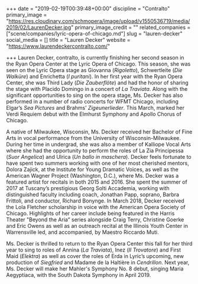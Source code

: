 +++
date = "2019-02-19T00:39:48+00:00"
discipline = "Contralto"
primary_image = "https://res.cloudinary.com/schmopera/image/upload/v1550536719/media/2019/02/LaurenDecker.jpg"
primary_image_credit = ""
related_companies = ["scene/companies/lyric-opera-of-chicago.md"]
slug = "lauren-decker"
social_media = []
title = "Lauren Decker"
website = "https://www.laurendeckercontralto.com/"

+++
Lauren Decker, contralto, is currently finishing her second season in the Ryan Opera Center at the Lyric Opera of Chicago. This season, she was seen on the Lyric Opera stage as Giovanna (_Rigoletto_), Schwertleite (_Die Walküre_) and Enrichetta (_I puritani_). In her first year with the Ryan Opera Center, she was Third Lady (_Die Zauberflöte_) and had the honor of sharing the stage with Placido Domingo in a concert of _La Traviata_. Along with the significant opportunities to sing on the opera stage, Ms. Decker has also performed in a number of radio concerts for WFMT Chicago, including Elgar’s _Sea Pictures_ and Brahms’ _Zigeunerlieder_. This March, marked her Verdi Requiem debut with the Elmhurst Symphony and Apollo Chorus of Chicago.  
  
A native of Milwaukee, Wisconsin, Ms. Decker received her Bachelor of Fine Arts in vocal performance from the University of Wisconsin-Milwaukee. During her time in undergrad, she was also a member of Kalliope Vocal Arts where she had the opportunity to perform the roles of La Zia Principessa (_Suor Angelica_) and Ulrica (_Un ballo in maschera_). Decker feels fortunate to have spent two summers working with one of her most cherished mentors, Dolora Zajick, at the Institute for Young Dramatic Voices, as well as the American Wagner Project (Washington, D.C.), where Ms. Decker was a featured artist for recitals in both 2015 and 2016. She spent the summer of 2017 at Tuscany’s prestigious Georg Solti Accademia, working with distinguished faculty including coach, Jonathan Papp, soprano, Barbra Frittoli, and conductor, Richard Bonynge. In March 2018, Decker received the Lola Fletcher scholarship in voice with the American Opera Society of Chicago. Highlights of her career include being featured in the Harris Theater "Beyond the Aria” series alongside Craig Terry, Christine Goerke and Eric Owens as well as an outreach recital at the Illinois Youth Center in Warrensville led, and accompanied, by Maestro Riccardo Muti.  
  
Ms. Decker is thrilled to return to the Ryan Opera Center this fall for her third year to sing to roles of Annina (_La Traviata_), Inez (_Il Trovatore_) and First Maid (_Elektra_) as well as cover the roles of Erda in Lyric’s upcoming, new production of _Siegfried_ and Madame de la Haltière in _Cendrillon_. Next year, Ms. Decker will make her Mahler's Symphony No. 8 debut, singing Maria Aegyptiaca, with the South Dakota Symphony in April 2019.